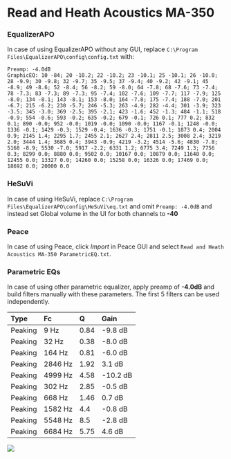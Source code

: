 # Read and Heath Acoustics MA-350

### EqualizerAPO
In case of using EqualizerAPO without any GUI, replace `C:\Program Files\EqualizerAPO\config\config.txt`
with:
```
Preamp: -4.0dB
GraphicEQ: 10 -84; 20 -10.2; 22 -10.2; 23 -10.1; 25 -10.1; 26 -10.0; 28 -9.9; 30 -9.8; 32 -9.7; 35 -9.5; 37 -9.4; 40 -9.2; 42 -9.1; 45 -8.9; 49 -8.6; 52 -8.4; 56 -8.2; 59 -8.0; 64 -7.8; 68 -7.6; 73 -7.4; 78 -7.3; 83 -7.3; 89 -7.3; 95 -7.4; 102 -7.6; 109 -7.7; 117 -7.9; 125 -8.0; 134 -8.1; 143 -8.1; 153 -8.0; 164 -7.8; 175 -7.4; 188 -7.0; 201 -6.7; 215 -6.2; 230 -5.7; 246 -5.3; 263 -4.9; 282 -4.4; 301 -3.9; 323 -3.5; 345 -3.0; 369 -2.5; 395 -2.1; 423 -1.6; 452 -1.3; 484 -1.1; 518 -0.9; 554 -0.6; 593 -0.2; 635 -0.2; 679 -0.1; 726 0.1; 777 0.2; 832 0.1; 890 -0.0; 952 -0.0; 1019 -0.0; 1090 -0.0; 1167 -0.1; 1248 -0.0; 1336 -0.1; 1429 -0.3; 1529 -0.4; 1636 -0.3; 1751 -0.1; 1873 0.4; 2004 0.9; 2145 1.4; 2295 1.7; 2455 2.1; 2627 2.4; 2811 2.5; 3008 2.4; 3219 2.0; 3444 1.4; 3685 0.4; 3943 -0.9; 4219 -3.2; 4514 -5.6; 4830 -7.8; 5168 -8.9; 5530 -7.0; 5917 -2.2; 6331 1.2; 6775 3.4; 7249 1.3; 7756 0.3; 8299 0.0; 8880 0.0; 9502 0.0; 10167 0.0; 10879 0.0; 11640 0.0; 12455 0.0; 13327 0.0; 14260 0.0; 15258 0.0; 16326 0.0; 17469 0.0; 18692 0.0; 20000 0.0
```

### HeSuVi
In case of using HeSuVi, replace `C:\Program Files\EqualizerAPO\config\HeSuVi\eq.txt` and omit `Preamp:
-4.0dB` and instead set Global volume in the UI for both channels to **-40**

### Peace
In case of using Peace, click *Import* in Peace GUI and select `Read and Heath Acoustics MA-350 ParametricEQ.txt`.

### Parametric EQs
In case of using other parametric equalizer, apply preamp of **-4.0dB** and build filters manually with
these parameters. The first 5 filters can be used independently.

| Type    | Fc      |    Q | Gain     |
|:--------|:--------|:-----|:---------|
| Peaking | 9 Hz    | 0.84 | -9.8 dB  |
| Peaking | 32 Hz   | 0.38 | -8.0 dB  |
| Peaking | 164 Hz  | 0.81 | -6.0 dB  |
| Peaking | 2846 Hz | 1.92 | 3.1 dB   |
| Peaking | 4999 Hz | 4.58 | -10.2 dB |
| Peaking | 302 Hz  | 2.85 | -0.5 dB  |
| Peaking | 668 Hz  | 1.46 | 0.7 dB   |
| Peaking | 1582 Hz | 4.4  | -0.8 dB  |
| Peaking | 5548 Hz | 8.5  | -2.8 dB  |
| Peaking | 6684 Hz | 5.75 | 4.6 dB   |

![](https://raw.githubusercontent.com/jaakkopasanen/AutoEq/master/results/innerfidelity/sbaf-serious/Read%20and%20Heath%20Acoustics%20MA-350/Read%20and%20Heath%20Acoustics%20MA-350.png)
